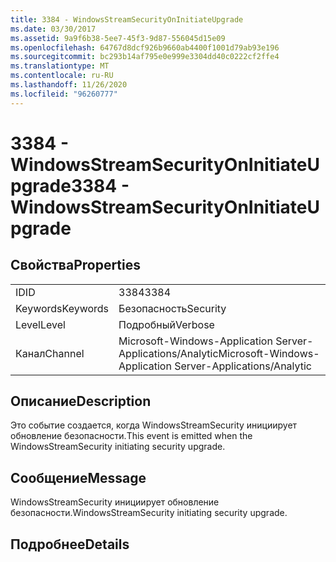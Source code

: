 ```yaml
---
title: 3384 - WindowsStreamSecurityOnInitiateUpgrade
ms.date: 03/30/2017
ms.assetid: 9a9f6b38-5ee7-45f3-9d87-556045d15e09
ms.openlocfilehash: 64767d8dcf926b9660ab4400f1001d79ab93e196
ms.sourcegitcommit: bc293b14af795e0e999e3304dd40c0222cf2ffe4
ms.translationtype: MT
ms.contentlocale: ru-RU
ms.lasthandoff: 11/26/2020
ms.locfileid: "96260777"
---
```

# <a name="3384---windowsstreamsecurityoninitiateupgrade"></a><span data-ttu-id="3c517-102">3384 - WindowsStreamSecurityOnInitiateUpgrade</span><span class="sxs-lookup"><span data-stu-id="3c517-102">3384 - WindowsStreamSecurityOnInitiateUpgrade</span></span>

## <a name="properties"></a><span data-ttu-id="3c517-103">Свойства</span><span class="sxs-lookup"><span data-stu-id="3c517-103">Properties</span></span>  
  
|||  
|-|-|  
|<span data-ttu-id="3c517-104">ID</span><span class="sxs-lookup"><span data-stu-id="3c517-104">ID</span></span>|<span data-ttu-id="3c517-105">3384</span><span class="sxs-lookup"><span data-stu-id="3c517-105">3384</span></span>|  
|<span data-ttu-id="3c517-106">Keywords</span><span class="sxs-lookup"><span data-stu-id="3c517-106">Keywords</span></span>|<span data-ttu-id="3c517-107">Безопасность</span><span class="sxs-lookup"><span data-stu-id="3c517-107">Security</span></span>|  
|<span data-ttu-id="3c517-108">Level</span><span class="sxs-lookup"><span data-stu-id="3c517-108">Level</span></span>|<span data-ttu-id="3c517-109">Подробный</span><span class="sxs-lookup"><span data-stu-id="3c517-109">Verbose</span></span>|  
|<span data-ttu-id="3c517-110">Канал</span><span class="sxs-lookup"><span data-stu-id="3c517-110">Channel</span></span>|<span data-ttu-id="3c517-111">Microsoft-Windows-Application Server-Applications/Analytic</span><span class="sxs-lookup"><span data-stu-id="3c517-111">Microsoft-Windows-Application Server-Applications/Analytic</span></span>|  
  
## <a name="description"></a><span data-ttu-id="3c517-112">Описание</span><span class="sxs-lookup"><span data-stu-id="3c517-112">Description</span></span>  

 <span data-ttu-id="3c517-113">Это событие создается, когда WindowsStreamSecurity инициирует обновление безопасности.</span><span class="sxs-lookup"><span data-stu-id="3c517-113">This event is emitted when the WindowsStreamSecurity initiating security upgrade.</span></span>  
  
## <a name="message"></a><span data-ttu-id="3c517-114">Сообщение</span><span class="sxs-lookup"><span data-stu-id="3c517-114">Message</span></span>  

 <span data-ttu-id="3c517-115">WindowsStreamSecurity инициирует обновление безопасности.</span><span class="sxs-lookup"><span data-stu-id="3c517-115">WindowsStreamSecurity initiating security upgrade.</span></span>  
  
## <a name="details"></a><span data-ttu-id="3c517-116">Подробнее</span><span class="sxs-lookup"><span data-stu-id="3c517-116">Details</span></span>
